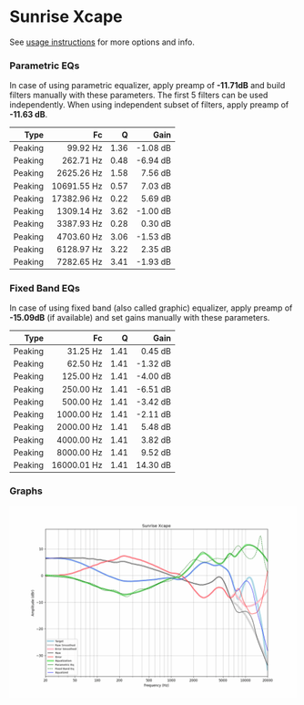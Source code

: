 # Sunrise Xcape
See [usage instructions](https://github.com/jaakkopasanen/AutoEq#usage) for more options and info.

### Parametric EQs
In case of using parametric equalizer, apply preamp of **-11.71dB** and build filters manually
with these parameters. The first 5 filters can be used independently.
When using independent subset of filters, apply preamp of **-11.63 dB**.

| Type    | Fc          |    Q | Gain     |
|--------:|------------:|-----:|---------:|
| Peaking | 99.92 Hz    | 1.36 | -1.08 dB |
| Peaking | 262.71 Hz   | 0.48 | -6.94 dB |
| Peaking | 2625.26 Hz  | 1.58 | 7.56 dB  |
| Peaking | 10691.55 Hz | 0.57 | 7.03 dB  |
| Peaking | 17382.96 Hz | 0.22 | 5.69 dB  |
| Peaking | 1309.14 Hz  | 3.62 | -1.00 dB |
| Peaking | 3387.93 Hz  | 0.28 | 0.30 dB  |
| Peaking | 4703.60 Hz  | 3.06 | -1.53 dB |
| Peaking | 6128.97 Hz  | 3.22 | 2.35 dB  |
| Peaking | 7282.65 Hz  | 3.41 | -1.93 dB |

### Fixed Band EQs
In case of using fixed band (also called graphic) equalizer, apply preamp of **-15.09dB**
(if available) and set gains manually with these parameters.

| Type    | Fc          |    Q | Gain     |
|--------:|------------:|-----:|---------:|
| Peaking | 31.25 Hz    | 1.41 | 0.45 dB  |
| Peaking | 62.50 Hz    | 1.41 | -1.32 dB |
| Peaking | 125.00 Hz   | 1.41 | -4.00 dB |
| Peaking | 250.00 Hz   | 1.41 | -6.51 dB |
| Peaking | 500.00 Hz   | 1.41 | -3.42 dB |
| Peaking | 1000.00 Hz  | 1.41 | -2.11 dB |
| Peaking | 2000.00 Hz  | 1.41 | 5.48 dB  |
| Peaking | 4000.00 Hz  | 1.41 | 3.82 dB  |
| Peaking | 8000.00 Hz  | 1.41 | 9.52 dB  |
| Peaking | 16000.01 Hz | 1.41 | 14.30 dB |

### Graphs
![](./Sunrise%20Xcape.png)